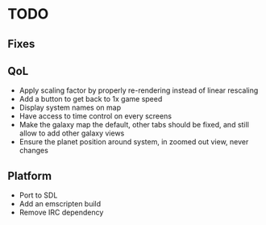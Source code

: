 # TODO

## Fixes

## QoL

* Apply scaling factor by properly re-rendering instead of linear rescaling
* Add a button to get back to 1x game speed
* Display system names on map
* Have access to time control on every screens
* Make the galaxy map the default, other tabs should be fixed, and still allow to add other galaxy views
* Ensure the planet position around system, in zoomed out view, never changes

## Platform

* Port to SDL
* Add an emscripten build
* Remove IRC dependency

